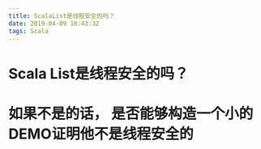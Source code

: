 ```yaml
---
title: ScalaList是线程安全的吗？
date: 2019-04-09 16:43:32
tags: Scala
---
```


# Scala List是线程安全的吗？



# 如果不是的话， 是否能够构造一个小的DEMO证明他不是线程安全的

